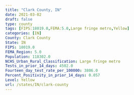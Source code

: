 ```yaml
---
title: "Clark County, IN"
date: 2021-03-02
draft: false
type: county
tags: [FIPS:18019.0,FEMA:5.0,Large fringe metro,Yellow]
categories: [IN]
County: Clark County
State: IN
FIPS: 18019.0
FEMA_Region: 5.0
Population: 118302.0
NCHS_Urban_Rural_Classification: Large fringe metro
Tests_in_prior_14_days: 4502.0
Fourteen_day_test_rate_per_100000: 3806.0
Percent_Positivity_in_prior_14_days: 0.057
Level: Yellow
url: /states/IN/clark-county
---
```



